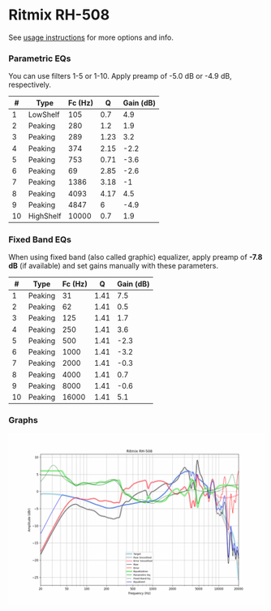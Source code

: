 # Ritmix RH-508
See [usage instructions](https://github.com/jaakkopasanen/AutoEq#usage) for more options and info.

### Parametric EQs
You can use filters 1-5 or 1-10. Apply preamp of -5.0 dB or -4.9 dB, respectively.

|   # | Type      |   Fc (Hz) |    Q |   Gain (dB) |
|-----|-----------|-----------|------|-------------|
|   1 | LowShelf  |       105 | 0.7  |         4.9 |
|   2 | Peaking   |       280 | 1.2  |         1.9 |
|   3 | Peaking   |       289 | 1.23 |         3.2 |
|   4 | Peaking   |       374 | 2.15 |        -2.2 |
|   5 | Peaking   |       753 | 0.71 |        -3.6 |
|   6 | Peaking   |        69 | 2.85 |        -2.6 |
|   7 | Peaking   |      1386 | 3.18 |        -1   |
|   8 | Peaking   |      4093 | 4.17 |         4.5 |
|   9 | Peaking   |      4847 | 6    |        -4.9 |
|  10 | HighShelf |     10000 | 0.7  |         1.9 |

### Fixed Band EQs
When using fixed band (also called graphic) equalizer, apply preamp of **-7.8 dB** (if available) and set gains manually with these parameters.

|   # | Type    |   Fc (Hz) |    Q |   Gain (dB) |
|-----|---------|-----------|------|-------------|
|   1 | Peaking |        31 | 1.41 |         7.5 |
|   2 | Peaking |        62 | 1.41 |         0.5 |
|   3 | Peaking |       125 | 1.41 |         1.7 |
|   4 | Peaking |       250 | 1.41 |         3.6 |
|   5 | Peaking |       500 | 1.41 |        -2.3 |
|   6 | Peaking |      1000 | 1.41 |        -3.2 |
|   7 | Peaking |      2000 | 1.41 |        -0.3 |
|   8 | Peaking |      4000 | 1.41 |         0.7 |
|   9 | Peaking |      8000 | 1.41 |        -0.6 |
|  10 | Peaking |     16000 | 1.41 |         5.1 |

### Graphs
![](./Ritmix%20RH-508.png)
